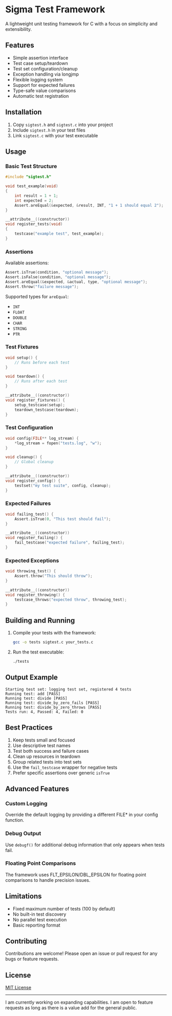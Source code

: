 # Sigma Test Framework

A lightweight unit testing framework for C with a focus on simplicity and extensibility.

## Features

- Simple assertion interface  
- Test case setup/teardown  
- Test set configuration/cleanup  
- Exception handling via longjmp  
- Flexible logging system  
- Support for expected failures  
- Type-safe value comparisons  
- Automatic test registration  

## Installation

1. Copy `sigtest.h` and `sigtest.c` into your project  
2. Include `sigtest.h` in your test files  
3. Link `sigtest.c` with your test executable  

## Usage

### Basic Test Structure

```c
#include "sigtest.h"

void test_example(void) 
{
    int result = 1 + 1;
    int expected = 2;
    Assert.areEqual(&expected, &result, INT, "1 + 1 should equal 2");
}

__attribute__((constructor)) 
void register_tests(void) 
{
    testcase("example test", test_example);
}
```

### Assertions

Available assertions:

```c
Assert.isTrue(condition, "optional message");
Assert.isFalse(condition, "optional message");
Assert.areEqual(&expected, &actual, type, "optional message");
Assert.throw("failure message");
```

Supported types for `areEqual`:  
- `INT`  
- `FLOAT`  
- `DOUBLE`  
- `CHAR`  
- `STRING`  
- `PTR`  

### Test Fixtures

```c
void setup() {
    // Runs before each test
}

void teardown() {
    // Runs after each test
}

__attribute__((constructor))
void register_fixtures() {
    setup_testcase(setup);
    teardown_testcase(teardown);
}
```

### Test Configuration

```c
void config(FILE** log_stream) {
    *log_stream = fopen("tests.log", "w");
}

void cleanup() {
    // Global cleanup
}

__attribute__((constructor)) 
void register_config() {
    testset("my test suite", config, cleanup);
}
```

### Expected Failures

```c
void failing_test() {
    Assert.isTrue(0, "This test should fail");
}

__attribute__((constructor))
void register_failing() {
    fail_testcase("expected failure", failing_test);
}
```

### Expected Exceptions

```c
void throwing_test() {
    Assert.throw("This should throw");
}

__attribute__((constructor)) 
void register_throwing() {
    testcase_throws("expected throw", throwing_test);
}
```

## Building and Running

1. Compile your tests with the framework:  
   ```sh
   gcc -o tests sigtest.c your_tests.c
   ```

2. Run the test executable:  
   ```sh
   ./tests
   ```

## Output Example

```
Starting test set: logging test set, registered 4 tests
Running test: add [PASS]
Running test: divide [PASS]
Running test: divide_by_zero_fails [PASS]
Running test: divide_by_zero_throws [PASS]
Tests run: 4, Passed: 4, Failed: 0
```

## Best Practices

1. Keep tests small and focused  
2. Use descriptive test names  
3. Test both success and failure cases  
4. Clean up resources in teardown  
5. Group related tests into test sets  
6. Use the `fail_testcase` wrapper for negative tests  
7. Prefer specific assertions over generic `isTrue`  

## Advanced Features

### Custom Logging  
Override the default logging by providing a different FILE* in your config function.

### Debug Output  
Use `debugf()` for additional debug information that only appears when tests fail.

### Floating Point Comparisons  
The framework uses FLT_EPSILON/DBL_EPSILON for floating point comparisons to handle precision issues.

## Limitations

- Fixed maximum number of tests (100 by default)  
- No built-in test discovery  
- No parallel test execution  
- Basic reporting format  

## Contributing  
Contributions are welcome! Please open an issue or pull request for any bugs or feature requests.

## License  
[MIT License](LICENSE)

--- 

I am currently working on expanding capabilities. I am open to feature requests as long as there is a value add for the general public.
